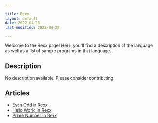 ```yaml
---

title: Rexx
layout: default
date: 2022-04-28
last-modified: 2022-04-28

---
```


Welcome to the Rexx page! Here, you'll find a description of the language as well as a list of sample programs in that language.

## Description

No description available. Please consider contributing.

## Articles

- [Even Odd in Rexx](https://sampleprograms.io/projects/even-odd/rexx)
- [Hello World in Rexx](https://sampleprograms.io/projects/hello-world/rexx)
- [Prime Number in Rexx](https://sampleprograms.io/projects/prime-number/rexx)